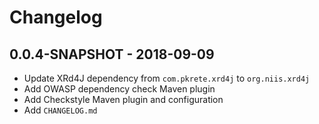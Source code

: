 # Changelog

## 0.0.4-SNAPSHOT - 2018-09-09
- Update XRd4J dependency from `com.pkrete.xrd4j` to `org.niis.xrd4j`
- Add OWASP dependency check Maven plugin
- Add Checkstyle Maven plugin and configuration
- Add `CHANGELOG.md`